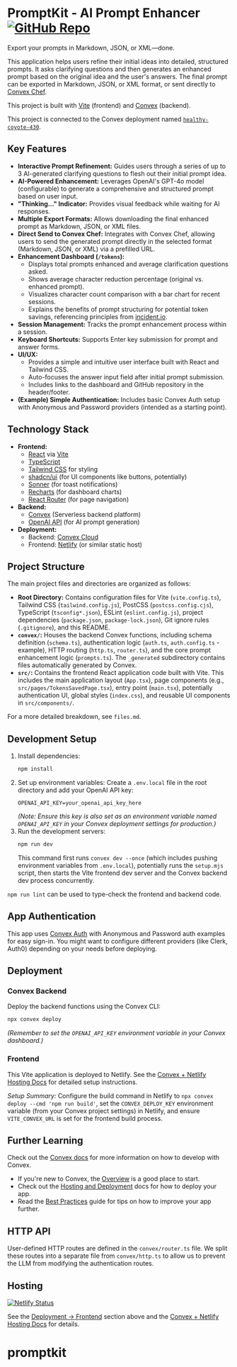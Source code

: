 # PromptKit - AI Prompt Enhancer [![GitHub Repo](https://img.shields.io/badge/GitHub-Repository-blue?style=flat-square&logo=github)](https://github.com/waynesutton/promptkit)

Export your prompts in Markdown, JSON, or XML—done.

This application helps users refine their initial ideas into detailed, structured prompts. It asks clarifying questions and then generates an enhanced prompt based on the original idea and the user's answers. The final prompt can be exported in Markdown, JSON, or XML format, or sent directly to [Convex Chef](https://chef.convex.dev/).

This project is built with [Vite](https://vitejs.dev/) (frontend) and [Convex](https://convex.dev/) (backend).

This project is connected to the Convex deployment named [`healthy-coyote-430`](https://dashboard.convex.dev/d/healthy-coyote-430).

## Key Features

- **Interactive Prompt Refinement:** Guides users through a series of up to 3 AI-generated clarifying questions to flesh out their initial prompt idea.
- **AI-Powered Enhancement:** Leverages OpenAI's GPT-4o model (configurable) to generate a comprehensive and structured prompt based on user input.
- **"Thinking..." Indicator:** Provides visual feedback while waiting for AI responses.
- **Multiple Export Formats:** Allows downloading the final enhanced prompt as Markdown, JSON, or XML files.
- **Direct Send to Convex Chef:** Integrates with Convex Chef, allowing users to send the generated prompt directly in the selected format (Markdown, JSON, or XML) via a prefilled URL.
- **Enhancement Dashboard (`/tokens`):**
  - Displays total prompts enhanced and average clarification questions asked.
  - Shows average character reduction percentage (original vs. enhanced prompt).
  - Visualizes character count comparison with a bar chart for recent sessions.
  - Explains the benefits of prompt structuring for potential token savings, referencing principles from [incident.io](https://incident.io).
- **Session Management:** Tracks the prompt enhancement process within a session.
- **Keyboard Shortcuts:** Supports Enter key submission for prompt and answer forms.
- **UI/UX:**
  - Provides a simple and intuitive user interface built with React and Tailwind CSS.
  - Auto-focuses the answer input field after initial prompt submission.
  - Includes links to the dashboard and GitHub repository in the header/footer.
- **(Example) Simple Authentication:** Includes basic Convex Auth setup with Anonymous and Password providers (intended as a starting point).

## Technology Stack

- **Frontend:**
  - [React](https://reactjs.org/) via [Vite](https://vitejs.dev/)
  - [TypeScript](https://www.typescriptlang.org/)
  - [Tailwind CSS](https://tailwindcss.com/) for styling
  - [shadcn/ui](https://ui.shadcn.com/) (for UI components like buttons, potentially)
  - [Sonner](https://sonner.emilkowal.ski/) (for toast notifications)
  - [Recharts](https://recharts.org/) (for dashboard charts)
  - [React Router](https://reactrouter.com/) (for page navigation)
- **Backend:**
  - [Convex](https://convex.dev/) (Serverless backend platform)
  - [OpenAI API](https://openai.com/api/) (for AI prompt generation)
- **Deployment:**
  - Backend: [Convex Cloud](https://convex.dev/)
  - Frontend: [Netlify](https://www.netlify.com/) (or similar static host)

## Project Structure

The main project files and directories are organized as follows:

- **Root Directory:** Contains configuration files for Vite (`vite.config.ts`), Tailwind CSS (`tailwind.config.js`), PostCSS (`postcss.config.cjs`), TypeScript (`tsconfig*.json`), ESLint (`eslint.config.js`), project dependencies (`package.json`, `package-lock.json`), Git ignore rules (`.gitignore`), and this README.
- **`convex/`:** Houses the backend Convex functions, including schema definition (`schema.ts`), authentication logic (`auth.ts`, `auth.config.ts` - example), HTTP routing (`http.ts`, `router.ts`), and the core prompt enhancement logic (`prompts.ts`). The `_generated` subdirectory contains files automatically generated by Convex.
- **`src/`:** Contains the frontend React application code built with Vite. This includes the main application layout (`App.tsx`), page components (e.g., `src/pages/TokensSavedPage.tsx`), entry point (`main.tsx`), potentially authentication UI, global styles (`index.css`), and reusable UI components in `src/components/`.

For a more detailed breakdown, see `files.md`.

## Development Setup

1.  Install dependencies:
    ```bash
    npm install
    ```
2.  Set up environment variables: Create a `.env.local` file in the root directory and add your OpenAI API key:
    ```
    OPENAI_API_KEY=your_openai_api_key_here
    ```
    _(Note: Ensure this key is also set as an environment variable named `OPENAI_API_KEY` in your Convex deployment settings for production.)_
3.  Run the development servers:
    ```bash
    npm run dev
    ```
    This command first runs `convex dev --once` (which includes pushing environment variables from `.env.local`), potentially runs the `setup.mjs` script, then starts the Vite frontend dev server and the Convex backend dev process concurrently.

`npm run lint` can be used to type-check the frontend and backend code.

## App Authentication

This app uses [Convex Auth](https://docs.convex.dev/auth) with Anonymous and Password auth examples for easy sign-in. You might want to configure different providers (like Clerk, Auth0) depending on your needs before deploying.

## Deployment

### Convex Backend

Deploy the backend functions using the Convex CLI:

```bash
npx convex deploy
```

_(Remember to set the `OPENAI_API_KEY` environment variable in your Convex dashboard.)_

### Frontend

This Vite application is deployed to Netlify. See the [Convex + Netlify Hosting Docs](https://docs.convex.dev/production/hosting/netlify) for detailed setup instructions.

_Setup Summary:_ Configure the build command in Netlify to `npx convex deploy --cmd 'npm run build'`, set the `CONVEX_DEPLOY_KEY` environment variable (from your Convex project settings) in Netlify, and ensure `VITE_CONVEX_URL` is set for the frontend build process.

## Further Learning

Check out the [Convex docs](https://docs.convex.dev/) for more information on how to develop with Convex.

- If you're new to Convex, the [Overview](https://docs.convex.dev/understanding/) is a good place to start.
- Check out the [Hosting and Deployment](https://docs.convex.dev/production/) docs for how to deploy your app.
- Read the [Best Practices](https://docs.convex.dev/understanding/best-practices/) guide for tips on how to improve your app further.

## HTTP API

User-defined HTTP routes are defined in the `convex/router.ts` file. We split these routes into a separate file from `convex/http.ts` to allow us to prevent the LLM from modifying the authentication routes.

## Hosting

[![Netlify Status](https://api.netlify.com/api/v1/badges/cc32cf44-90cd-415f-bf8c-c4af28bec482/deploy-status)](https://app.netlify.com/sites/promptkit/deploys)

See the [Deployment -> Frontend](#frontend) section above and the [Convex + Netlify Hosting Docs](https://docs.convex.dev/production/hosting/netlify) for details.

# promptkit

